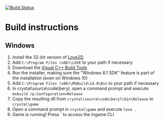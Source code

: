 [![Build Status](https://travis-ci.org/agersant/crystal.svg?branch=master)](https://travis-ci.org/agersant/crystal)

# Build instructions

## Windows

1. Install the 32-bit version of [Love2D](https://love2d.org/)
2. Add `C:\Program Files (x86)\LOVE` to your path if necessary
3. Download the [Visual C++ Build Tools](http://landinghub.visualstudio.com/visual-cpp-build-tools)
4. Run the installer, making sure the "Windows 8.1 SDK" feature is part of the installation (even on Windows 10)
5. Add `C:\Program Files (x86)\MSBuild\14.0\Bin` to your path if necessary
6. In crystal\source\code\beryl, open a command prompt and execute `msbuild /p:Configuration=Release`
7. Copy the resulting dll from `crystal\source\code\beryl\bin\Release` to `crystal\game`
8. Open a command prompt in `crystal\game` and execute `love .`
9. Game is running! Press ` to access the ingame CLI